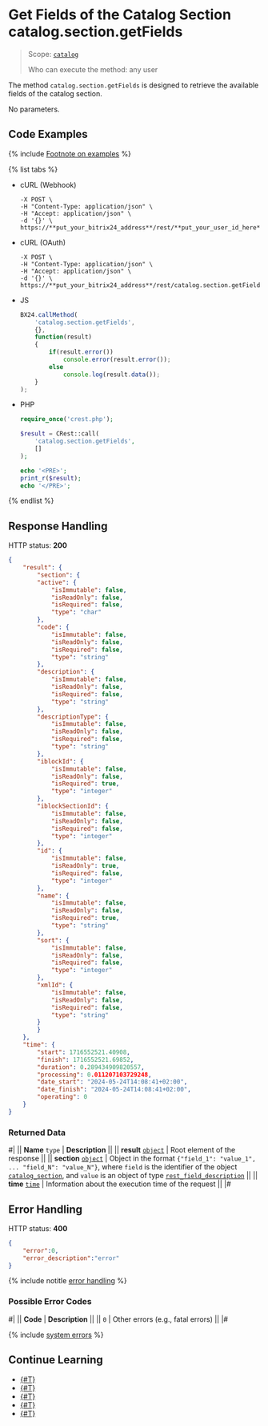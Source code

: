 # Get Fields of the Catalog Section catalog.section.getFields

> Scope: [`catalog`](../../scopes/permissions.md)
>
> Who can execute the method: any user

The method `catalog.section.getFields` is designed to retrieve the available fields of the catalog section.

No parameters.

## Code Examples

{% include [Footnote on examples](../../../_includes/examples.md) %}

{% list tabs %}

- cURL (Webhook)

    ```curl
    -X POST \
    -H "Content-Type: application/json" \
    -H "Accept: application/json" \
    -d '{}' \
    https://**put_your_bitrix24_address**/rest/**put_your_user_id_here**/**put_your_webhook_here**/catalog.section.getFields
    ```

- cURL (OAuth)

    ```curl
    -X POST \
    -H "Content-Type: application/json" \
    -H "Accept: application/json" \
    -d '{}' \
    https://**put_your_bitrix24_address**/rest/catalog.section.getFields
    ```

- JS

    ```js
    BX24.callMethod(
        'catalog.section.getFields',
        {},
        function(result)
        {
            if(result.error())
                console.error(result.error());
            else
                console.log(result.data());
        }
    );
    ```

- PHP

    ```php
    require_once('crest.php');

    $result = CRest::call(
        'catalog.section.getFields',
        []
    );

    echo '<PRE>';
    print_r($result);
    echo '</PRE>';
    ```

{% endlist %}

## Response Handling

HTTP status: **200**

```json
{
    "result": {
        "section": {
        "active": {
            "isImmutable": false,
            "isReadOnly": false,
            "isRequired": false,
            "type": "char"
        },
        "code": {
            "isImmutable": false,
            "isReadOnly": false,
            "isRequired": false,
            "type": "string"
        },
        "description": {
            "isImmutable": false,
            "isReadOnly": false,
            "isRequired": false,
            "type": "string"
        },
        "descriptionType": {
            "isImmutable": false,
            "isReadOnly": false,
            "isRequired": false,
            "type": "string"
        },
        "iblockId": {
            "isImmutable": false,
            "isReadOnly": false,
            "isRequired": true,
            "type": "integer"
        },
        "iblockSectionId": {
            "isImmutable": false,
            "isReadOnly": false,
            "isRequired": false,
            "type": "integer"
        },
        "id": {
            "isImmutable": false,
            "isReadOnly": true,
            "isRequired": false,
            "type": "integer"
        },
        "name": {
            "isImmutable": false,
            "isReadOnly": false,
            "isRequired": true,
            "type": "string"
        },
        "sort": {
            "isImmutable": false,
            "isReadOnly": false,
            "isRequired": false,
            "type": "integer"
        },
        "xmlId": {
            "isImmutable": false,
            "isReadOnly": false,
            "isRequired": false,
            "type": "string"
        }
        }
    },
    "time": {
        "start": 1716552521.40908,
        "finish": 1716552521.69852,
        "duration": 0.289434909820557,
        "processing": 0.011207103729248,
        "date_start": "2024-05-24T14:08:41+02:00",
        "date_finish": "2024-05-24T14:08:41+02:00",
        "operating": 0
    }
}
```

### Returned Data

#|
|| **Name**
`type` | **Description** ||
|| **result**
[`object`](../../data-types.md) | Root element of the response ||
|| **section**
[`object`](../../data-types.md) | Object in the format `{"field_1": "value_1", ... "field_N": "value_N"}`, where `field` is the identifier of the object [`catalog_section`](../data-types.md#catalog_section), and `value` is an object of type [`rest_field_description`](../data-types.md) ||
|| **time**
[`time`](../../data-types.md) | Information about the execution time of the request ||
|#

## Error Handling

HTTP status: **400**

```json
{
    "error":0,
    "error_description":"error"
}
```

{% include notitle [error handling](../../../_includes/error-info.md) %}

### Possible Error Codes

#|
|| **Code** | **Description** ||
|| `0` | Other errors (e.g., fatal errors) ||
|#

{% include [system errors](../../../_includes/system-errors.md) %}

## Continue Learning

- [{#T}](./catalog-section-add.md)
- [{#T}](./catalog-section-update.md)
- [{#T}](./catalog-section-get.md)
- [{#T}](./catalog-section-list.md)
- [{#T}](./catalog-section-delete.md)